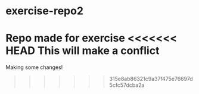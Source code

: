 # exercise-repo2
Repo made for exercise
<<<<<<< HEAD
This will make a conflict
=======
Making some changes!
>>>>>>> 315e8ab86321c9a37f475e76697d5cfc57dcba2a
